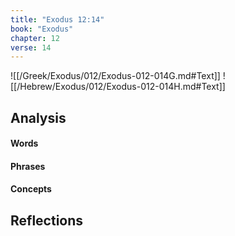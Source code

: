 ```yaml
---
title: "Exodus 12:14"
book: "Exodus"
chapter: 12
verse: 14
---
```

![[/Greek/Exodus/012/Exodus-012-014G.md#Text]]
![[/Hebrew/Exodus/012/Exodus-012-014H.md#Text]]

## Analysis

#### Words

#### Phrases

#### Concepts

## Reflections
